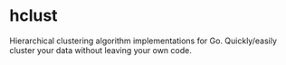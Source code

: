 # hclust
Hierarchical clustering algorithm implementations for Go. Quickly/easily cluster your data without leaving your own code.
